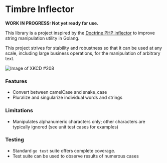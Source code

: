 # Timbre Inflector

__WORK IN PROGRESS: Not yet ready for use.__

This library is a project inspired by the [Doctrine PHP inflector](https://github.com/doctrine/inflector) to improve string manipulation utility in Golang.

This project strives for stability and robustness so that it can be used at any scale, including large business operations, for the manipulation of arbitrary text.

![Image of XKCD #208](https://imgs.xkcd.com/comics/regular_expressions.png)

### Features
* Convert between camelCase and snake_case
* Pluralize and singularize individual words and strings

### Limitations
* Manipulates alphanumeric characters only; other characters are typically ignored (see unit test cases for examples)

### Testing

* Standard `go test` suite offers complete coverage.
* Test suite can be used to observe results of numerous cases
